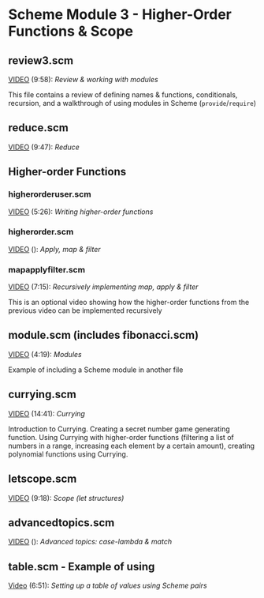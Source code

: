 # Scheme Module 3 - Higher-Order Functions & Scope

## review3.scm

[VIDEO](https://youtu.be/vBaToXTnCH4) (9:58): *Review & working with modules*

This file contains a review of defining names & functions, conditionals, recursion, and a walkthrough of using modules in Scheme (`provide`/`require`)

## reduce.scm

[VIDEO](https://youtu.be/pRoTDsVKkDw) (9:47): *Reduce*

## Higher-order Functions

### higherorderuser.scm

[VIDEO](https://youtu.be/V3lxZfO6guk) (5:26): *Writing higher-order functions*

### higherorder.scm

[VIDEO](https://youtu.be/Xs58XIu_QyU) (): *Apply, map & filter*

### mapapplyfilter.scm

[VIDEO](https://youtu.be/cqrj0rQn3Ag) (7:15): *Recursively implementing map, apply & filter*

This is an optional video showing how the higher-order functions from the previous video can be implemented recursively

## module.scm (includes fibonacci.scm)

[VIDEO](https://youtu.be/x2ujbDeF-ug) (4:19): *Modules*

Example of including a Scheme module in another file

## currying.scm

[VIDEO](https://youtu.be/kOT44AC-x7s) (14:41): *Currying*

Introduction to Currying.  Creating a secret number game generating function.  Using Currying with higher-order functions (filtering a list of numbers in a range, increasing each element by a certain amount), creating polynomial functions using Currying.

## letscope.scm

[VIDEO](https://youtu.be/y25-KYfviEw) (9:18): *Scope (let structures)*

## advancedtopics.scm

[VIDEO](https://youtu.be/3dfEXUz0NTg) (): *Advanced topics: case-lambda & match*

## table.scm - Example of using

[Video](https://youtu.be/TSAk5CMxp4E) (6:51): *Setting up a table of values using Scheme pairs*
